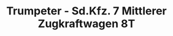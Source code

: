 ---
layout: product
title: "Trumpeter - Sd.Kfz. 7 Mittlerer Zugkraftwagen 8T"
price: "TBA" 
desc: "N/A"
img_path: "/assets/img/TRU01514.jpg"
brand: "N/A"
available: false
special_offer: false
new: false
soon: false
cat: "010000"
subcat: "013400"
subsubcat: "0N/A"
sifra: "TRU01514"
---